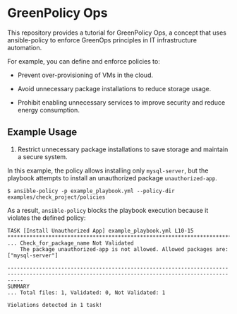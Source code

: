 # GreenPolicy Ops

This repository provides a tutorial for GreenPolicy Ops, a concept that uses ansible-policy to enforce GreenOps principles in IT infrastructure automation.

For example, you can define and enforce policies to:

- Prevent over-provisioning of VMs in the cloud.

- Avoid unnecessary package installations to reduce storage usage.

- Prohibit enabling unnecessary services to improve security and reduce energy consumption.

## Example Usage

1. Restrict unnecessary package installations to save storage and maintain a secure system.

In this example, the policy allows installing only `mysql-server`, but the playbook attempts to install an unauthorized package `unauthorized-app`.

```
$ ansible-policy -p example_playbook.yml --policy-dir examples/check_project/policies
```

As a result, `ansible-policy` blocks the playbook execution because it violates the defined policy:

```
TASK [Install Unauthorized App] example_playbook.yml L10-15 ***************************************************************************
... Check_for_package_name Not Validated
    The package unauthorized-app is not allowed. Allowed packages are: ["mysql-server"]

-------------------------------------------------------------------------------------------------------------------------------------------------
SUMMARY
... Total files: 1, Validated: 0, Not Validated: 1

Violations detected in 1 task!
```